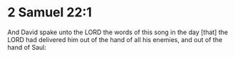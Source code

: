 # 2 Samuel 22:1

And David spake unto the LORD the words of this song in the day [that] the LORD had delivered him out of the hand of all his enemies, and out of the hand of Saul: